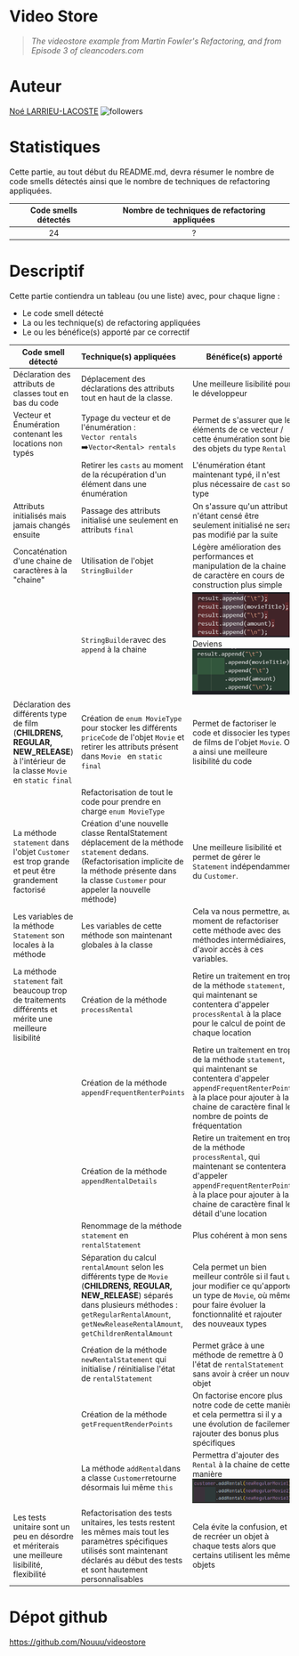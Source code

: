 Video Store
==========

> *The videostore example from Martin Fowler's Refactoring, and from Episode 3 of cleancoders.com*

# Auteur

[Noé LARRIEU-LACOSTE](https://github.com/Nouuu)  ![followers](https://img.shields.io/github/followers/nouuu)

# Statistiques

Cette partie, au tout début du README.md, devra résumer le nombre de code smells détectés ainsi que le nombre de
techniques de refactoring appliquées.

| Code smells détectés | Nombre de techniques de refactoring appliquées |
| :------------------: | :--------------------------------------------: |
|          24          |                       ?                        |

# Descriptif

Cette partie contiendra un tableau (ou une liste) avec, pour chaque ligne :

- Le code smell détecté
- La ou les technique(s) de refactoring appliquées
- Le ou les bénéfice(s) apporté par ce correctif

| Code smell détecté                                           | Technique(s) appliquées                                      | Bénéfice(s) apporté                                          |
| ------------------------------------------------------------ | :----------------------------------------------------------- | ------------------------------------------------------------ |
| Déclaration des attributs de classes tout en bas du code     | Déplacement des déclarations des attributs tout en haut de la classe. | Une meilleure lisibilité pour le développeur                 |
| Vecteur et Énumération contenant les locations non typés     | Typage du vecteur et de l'énumération :<br/>`Vector rentals` :arrow_right:`Vector<Rental> rentals` | Permet de s'assurer que les éléments de ce vecteur / cette énumération sont bien des objets du type `Rental` |
|                                                              | Retirer les `casts` au moment de la récupération d'un élément dans une énumération | L'énumération étant maintenant typé, il n'est plus nécessaire de `cast` son type |
| Attributs initialisés mais jamais changés ensuite            | Passage des attributs initialisé une seulement en attributs `final` | On s'assure qu'un attribut n'étant censé être seulement initialisé ne sera pas modifié par la suite |
| Concaténation d'une chaine de caractères à la "chaine"       | Utilisation de l'objet `StringBuilder`                       | Légère amélioration des performances et manipulation de la chaine de caractère en cours de construction plus simple |
|                                                              | `StringBuilder`avec des `append` à la chaine                 | ![image-20210110164315088](images/README/image-20210110164315088.png)<br />Deviens<br />![image-20210110164405488](images/README/image-20210110164405488.png) |
| Déclaration des différents type de film (**CHILDRENS, REGULAR, NEW_RELEASE**) à l'intérieur de la classe `Movie` en `static final` | Création de `enum MovieType` pour stocker les différents `priceCode` de l'objet `Movie` et retirer les attributs présent dans `Movie ` en `static final` | Permet de factoriser le code et dissocier les types de films de l'objet `Movie`. On a ainsi une meilleure lisibilité du code |
|                                                              | Refactorisation de tout le code pour prendre en charge `enum MovieType` |                                                              |
| La méthode `statement` dans l'objet `Customer` est trop grande et peut être grandement factorisé | Création d'une nouvelle classe RentalStatement déplacement de la méthode `statement` dedans.<br />(Refactorisation implicite de la méthode présente dans la classe `Customer` pour appeler la nouvelle méthode) | Une meilleure lisibilité et permet de gérer le `Statement` indépendamment du `Customer`. |
| Les variables de la méthode `Statement` son locales à la méthode | Les variables de cette méthode son maintenant globales à la classe | Cela va nous permettre, au moment de refactoriser cette méthode avec des méthodes intermédiaires, d'avoir accès à ces variables. |
| La méthode `statement` fait beaucoup trop de traitements différents et mérite une meilleure lisibilité | Création de la méthode `processRental`                       | Retire un traitement en trop de la méthode `statement`, qui maintenant se contentera d'appeler `processRental` à la place pour le calcul de point de chaque location |
|                                                              | Création de la méthode `appendFrequentRenterPoints`          | Retire un traitement en trop de la méthode `statement`, qui maintenant se contentera d'appeler `appendFrequentRenterPoints` à la place pour ajouter à la chaine de caractère final le nombre de points de fréquentation |
|                                                              | Création de la méthode `appendRentalDetails`                 | Retire un traitement en trop de la méthode `processRental`, qui maintenant se contentera d'appeler `appendFrequentRenterPoints` à la place pour ajouter à la chaine de caractère final le détail d'une location |
|                                                              | Renommage de la méthode `statement` en `rentalStatement`     | Plus cohérent à mon sens                                     |
|                                                              | Séparation du calcul `rentalAmount` selon les différents type de `Movie` (**CHILDRENS, REGULAR, NEW_RELEASE**) séparés dans plusieurs méthodes : `getRegularRentalAmount`, `getNewReleaseRentalAmount`, `getChildrenRentalAmount` | Cela permet un bien meilleur contrôle si il faut un jour modifier ce qu'apporte un type de `Movie`, où même pour faire évoluer la fonctionnalité et rajouter des nouveaux types |
|                                                              | Création de la méthode `newRentalStatement` qui initialise / réinitialise l'état de `rentalStatement` | Permet grâce à une méthode de remettre à 0 l'état de `rentalStatement` sans avoir à créer un nouvel objet |
|                                                              | Création de la méthode `getFrequentRenderPoints`             | On factorise encore plus notre code de cette manière et cela permettra si il y a une évolution de facilement rajouter des bonus plus spécifiques |
|                                                              | La méthode `addRental`dans a classe `Customer`retourne désormais lui même `this` | Permettra d'ajouter des `Rental` à la chaine de cette manière<br />![image-20210110164918367](images/README/image-20210110164918367.png) |
| Les tests unitaire sont un peu en désordre et mériterais une meilleure lisibilité, flexibilité | Refactorisation des tests unitaires, les tests restent les mêmes mais tout les paramètres spécifiques utilisés sont maintenant déclarés au début des tests et sont hautement personnalisables | Cela évite la confusion, et de recréer un objet à chaque tests alors que certains utilisent les mêmes objets |

# Dépot github

https://github.com/Nouuu/videostore

